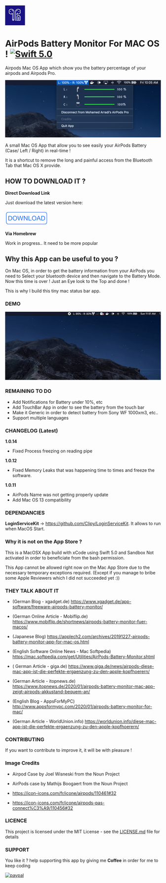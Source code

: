 ![AppIcon-AirPodsBattery-Monitor](/images/appIcon.png)
# AirPods Battery Monitor For MAC OS ! [![Swift 5.0](https://img.shields.io/badge/Swift-5.0-orange.svg?style=flat)](https://swift.org/)

Airpods Mac OS App which show you the battery percentage of your airpods and Airpods Pro.

![Image of AirPods Battery Monitor](/images/airpods-connected-min.png)

A small Mac OS App that allow you to see easily your AirPods Battery (Case/ Left / Right) in real-time ! 

It is a shortcut to remove the long and painful access from the Bluetooth Tab that Mac OS X provide.

## HOW TO DOWNLOAD IT ?

**Direct Download Link**

Just download the latest version here: 

[![AirPods Battery Monitor Release](/images/downloadbutton.png)](https://github.com/mohamed-arradi/AirpodsBattery-Monitor-For-Mac/tree/master/releases)

**Via Homebrew**

Work in progress.. It need to be more popular

## Why this App can be useful to you ?

On Mac OS, in order to get the battery information from your AirPods you need to Select your bluetooth device and then navigate to the Battery Mode. Now this time is over ! Just an Eye look to the Top and done !

This is why I build this tiny mac status bar app.

### DEMO 

![Demo-AirpodsBatteryMonitor](images/AirpodsBatteryMonitor-Demo.gif)

### REMAINING TO DO

- Add Notifications for Battery under 10%, etc 
- Add TouchBar App in order to see the battery from the touch bar
- Make it Generic in order to detect battery from Sony WF 1000xm3, etc..
- Support multiple languages

### CHANGELOG (Latest)

**1.0.14**

- Fixed Process freezing on reading pipe

**1.0.12**

- Fixed Memory Leaks that was happening time to times and freeze the software.

**1.0.11**

- AirPods Name was not getting properly update
- Add Mac OS 13 compatibility

### DEPENDANCIES

**LoginServiceKit** -> https://github.com/Clipy/LoginServiceKit. It allows to run when MacOS Start.

### Why it is not on the App Store ?

This is a MacOSX App build with xCode using Swift 5.0 and Sandbox Not activated in order to beneficiate from the bash permission.

This App cannot be allowed right now on the Mac App Store due to the necessary temporary exceptions required. (Except if you manage to bribe some Apple Reviewers which I did not succeeded yet :))

### THEY TALK ABOUT IT

- (German Blog - xgadget.de) https://www.xgadget.de/app-software/freeware-airpods-battery-monitor/

- (German Online Article - Mobiflip.de) https://www.mobiflip.de/shortnews/airpods-battery-monitor-fuer-macos/

- (Japanese Blog) https://applech2.com/archives/20191227-airpods-battery-monitor-app-for-mac-os.html

- (English Software Online News - Mac Softpedia) https://mac.softpedia.com/get/Utilities/AirPods-Battery-Monitor.shtml

- ( German Article - giga.de) https://www.giga.de/news/airpods-diese-mac-app-ist-die-perfekte-ergaenzung-zu-den-apple-kopfhoerern/

- (German Article - itopnews.de) https://www.itopnews.de/2020/01/airpods-battery-monitor-mac-app-zeigt-airpods-akkustand-bequem-an/

- (English Blog - AppsForMyPC) http://www.appsformypc.com/2020/01/airpods-battery-monitor-for-mac/

- (German Article - WorldUnion.info) https://worldunion.info/diese-mac-app-ist-die-perfekte-ergaenzung-zu-den-apple-kopfhoerern/

### CONTRIBUTING

If you want to contribute to improve it, it will be with pleasure !

### Image Credits

- Airpod Case by Joel Wisneski from the Noun Project

- AirPods case by Mathijs Boogaert from the Noun Project

- https://icon-icons.com/fr/icone/airpods/110461#32

- https://icon-icons.com/fr/icone/airpods-pas-connect%C3%A9/110456#32

### LICENCE

This project is licensed under the MIT License - see the [LICENSE.md](LICENSE.md) file for details

### SUPPORT

You like it ? help supporting this app by giving me **Coffee** in order for me to keep coding

[![paypal](https://www.paypalobjects.com/en_US/i/btn/btn_donateCC_LG.gif)](https://www.paypal.com/cgi-bin/webscr?cmd=_s-xclick&hosted_button_id=CK4Y594T6K5LL)
